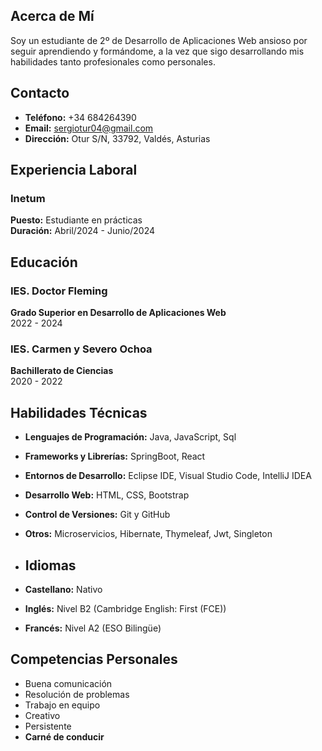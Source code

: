 

## Acerca de Mí
Soy un estudiante de 2º de Desarrollo de Aplicaciones Web ansioso por seguir aprendiendo y formándome, a la vez que sigo desarrollando mis habilidades tanto profesionales como personales.

## Contacto
- **Teléfono:** +34 684264390
- **Email:** sergiotur04@gmail.com
- **Dirección:** Otur S/N, 33792, Valdés, Asturias

## Experiencia Laboral

### Inetum
**Puesto:** Estudiante en prácticas  
**Duración:** Abril/2024 - Junio/2024  

## Educación

### IES. Doctor Fleming
**Grado Superior en Desarrollo de Aplicaciones Web**  
2022 - 2024

### IES. Carmen y Severo Ochoa
**Bachillerato de Ciencias**  
2020 - 2022

## Habilidades Técnicas
- **Lenguajes de Programación:** Java, JavaScript, Sql
- **Frameworks y Librerías:** SpringBoot, React
- **Entornos de Desarrollo:** Eclipse IDE, Visual Studio Code, IntelliJ IDEA
- **Desarrollo Web:** HTML, CSS, Bootstrap
- **Control de Versiones:** Git y GitHub
- **Otros:** Microservicios, Hibernate, Thymeleaf, Jwt, Singleton

- ## Idiomas
- **Castellano:** Nativo
- **Inglés:** Nivel B2 (Cambridge English: First (FCE))
- **Francés:** Nivel A2 (ESO Bilingüe)

## Competencias Personales
- Buena comunicación
- Resolución de problemas
- Trabajo en equipo
- Creativo
- Persistente
- **Carné de conducir**
